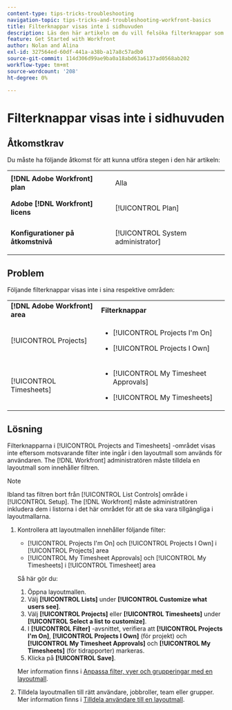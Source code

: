 ```yaml
---
content-type: tips-tricks-troubleshooting
navigation-topic: tips-tricks-and-troubleshooting-workfront-basics
title: Filterknappar visas inte i sidhuvuden
description: Läs den här artikeln om du vill felsöka filterknappar som inte visas i sidhuvuden.
feature: Get Started with Workfront
author: Nolan and Alina
exl-id: 327564ed-60df-441a-a38b-a17a8c57adb0
source-git-commit: 114d306d99ae9ba0a18abd63a6137ad0568ab202
workflow-type: tm+mt
source-wordcount: '208'
ht-degree: 0%

---
```


# Filterknappar visas inte i sidhuvuden

## Åtkomstkrav

Du måste ha följande åtkomst för att kunna utföra stegen i den här artikeln:

<table style="table-layout:auto"> 
 <col> 
 <col> 
 <tbody> 
  <tr> 
   <td role="rowheader"><strong>[!DNL Adobe Workfront] plan</strong></td> 
   <td> <p>Alla</p> </td> 
  </tr> 
  <tr> 
   <td role="rowheader"><strong>Adobe [!DNL Workfront] licens</strong></td> 
   <td> <p>[!UICONTROL Plan] </p> </td> 
  </tr> 
  <tr> 
   <td role="rowheader"><strong>Konfigurationer på åtkomstnivå</strong></td> 
   <td> <p>[!UICONTROL System administrator]</p> </td> 
  </tr> 
 </tbody> 
</table>

## Problem

Följande filterknappar visas inte i sina respektive områden:

<table style="table-layout:auto"> 
 <col> 
 <col> 
 <tbody> 
  <tr> 
   <td><strong>[!DNL Adobe Workfront] area</strong></td> 
   <td><strong>Filterknappar</strong></td> 
  </tr> 
  <tr> 
   <td> <p>[!UICONTROL Projects] </p> </td> 
   <td> 
    <ul> 
     <li> <p>[!UICONTROL Projects I'm On]</p> </li> 
     <li> <p>[!UICONTROL Projects I Own]</p> </li> 
    </ul> </td> 
  </tr> 
  <tr> 
   <td><span>[!UICONTROL Timesheets]</span> </td> 
   <td> 
    <ul> 
     <li> <p><span>[!UICONTROL My Timesheet Approvals]</span> </p> </li> 
     <li> <p><span>[!UICONTROL My Timesheets]</span> </p> </li> 
    </ul> </td> 
  </tr> 
 </tbody> 
</table>

## Lösning

Filterknapparna i [!UICONTROL Projects and Timesheets] -området visas inte eftersom motsvarande filter inte ingår i den layoutmall som används för användaren. The [!DNL Workfront] administratören måste tilldela en layoutmall som innehåller filtren.

>[!NOTE]
>
>Ibland tas filtren bort från [!UICONTROL List Controls] område i [!UICONTROL Setup]. The [!DNL Workfront] måste administratören inkludera dem i listorna i det här området för att de ska vara tillgängliga i layoutmallarna.

1. Kontrollera att layoutmallen innehåller följande filter:

   * [!UICONTROL Projects I'm On] och [!UICONTROL Projects I Own] i [!UICONTROL Projects] area
   * [!UICONTROL My Timesheet Approvals] och [!UICONTROL My Timesheets] i [!UICONTROL Timesheet] area

   Så här gör du:

   1. Öppna layoutmallen.
   1. Välj **[!UICONTROL Lists]** under **[!UICONTROL Customize what users see]**.
   1. Välj **[!UICONTROL Projects]** eller **[!UICONTROL Timesheets]** under **[!UICONTROL Select a list to customize]**.
   1. I **[!UICONTROL Filter]** -avsnittet, verifiera att **[!UICONTROL Projects I'm On]**, **[!UICONTROL Projects I Own]** (för projekt) och **[!UICONTROL My Timesheet Approvals]** och **[!UICONTROL My Timesheets]** (för tidrapporter) markeras.
   1. Klicka på **[!UICONTROL Save]**.

   Mer information finns i [Anpassa filter, vyer och grupperingar med en layoutmall](../../administration-and-setup/customize-workfront/use-layout-templates/customize-fvg-list-controls-layout-template.md).

1. Tilldela layoutmallen till rätt användare, jobbroller, team eller grupper. Mer information finns i [Tilldela användare till en layoutmall](../../administration-and-setup/customize-workfront/use-layout-templates/assign-users-to-layout-template.md).

